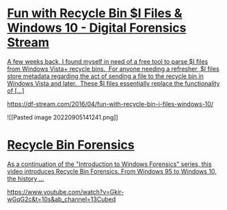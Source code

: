 
<div class="rich-link-card-container"><a class="rich-link-card" href="https://df-stream.com/2016/04/fun-with-recycle-bin-i-files-windows-10/" target="_blank">
	<div class="rich-link-image-container">
		<div class="rich-link-image" style="background-image: url('https://df-stream.com/wp-content/uploads/2016/04/priorTo10.png')">
	</div>
	</div>
	<div class="rich-link-card-text">
		<h1 class="rich-link-card-title">Fun with Recycle Bin $I Files & Windows 10 - Digital Forensics Stream</h1>
		<p class="rich-link-card-description">
		A few weeks back, I found myself in need of a free tool to parse $I files from Windows Vista+ recycle bins.  For anyone needing a refresher, $I files store metadata regarding the act of sending a file to the recycle bin in Windows Vista and later.  These $I files essentially replace the functionality of […]
		</p>
		<p class="rich-link-href">
		https://df-stream.com/2016/04/fun-with-recycle-bin-i-files-windows-10/
		</p>
	</div>
</a></div>

![[Pasted image 20220905141241.png]]



<div class="rich-link-card-container"><a class="rich-link-card" href="https://www.youtube.com/watch?v=Gkir-wGqG2c&t=10s&ab_channel=13Cubed" target="_blank">
	<div class="rich-link-image-container">
		<div class="rich-link-image" style="background-image: url('https://www.youtube.com/embed/Gkir-wGqG2c?feature=oembed')">
	</div>
	</div>
	<div class="rich-link-card-text">
		<h1 class="rich-link-card-title">Recycle Bin Forensics</h1>
		<p class="rich-link-card-description">
		As a continuation of the "Introduction to Windows Forensics" series, this video introduces Recycle Bin Forensics. From Windows 95 to Windows 10, the history ...
		</p>
		<p class="rich-link-href">
		https://www.youtube.com/watch?v=Gkir-wGqG2c&t=10s&ab_channel=13Cubed
		</p>
	</div>
</a></div>

